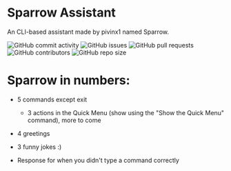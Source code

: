 # Sparrow Assistant
An CLI-based assistant made by pivinx1 named Sparrow.

![GitHub commit activity](https://img.shields.io/github/commit-activity/w/pivinx1/sparrowassistant)
![GitHub issues](https://img.shields.io/github/issues/pivinx1/sparrowassistant)
![GitHub pull requests](https://img.shields.io/github/issues-pr/pivinx1/sparrowassistant)
![GitHub contributors](https://img.shields.io/github/contributors/pivinx1/sparrowassistant)
![GitHub repo size](https://img.shields.io/github/repo-size/pivinx1/sparrowassistant)
# Sparrow in numbers:
- 5 commands except exit
   - 3 actions in the Quick Menu (show using the "Show the Quick Menu" command), more to come
- 4 greetings
- 3 funny jokes :)

- Response for when you didn't type a command correctly


